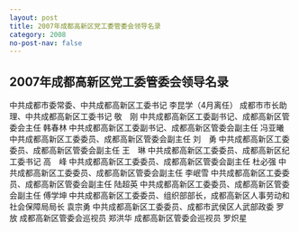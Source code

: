```yaml
---
layout: post
title: 2007年成都高新区党工委管委会领导名录
category: 2008
no-post-nav: false
---
```


##  2007年成都高新区党工委管委会领导名录

中共成都市委常委、中共成都高新区工委书记                                                        李昆学（4月离任）
成都市市长助理、中共成都高新区工委书记                                                            敬　刚
中共成都高新区工委副书记、成都高新区管委会主任                                              韩春林
中共成都高新区工委副书记、成都高新区管委会副主任                                          冯亚曦
中共成都高新区工委委员、成都高新区管委会副主任                                              刘　勇
中共成都高新区工委委员、成都高新区管委会副主任                                              王　琳
中共成都高新区工委委员、成都高新区纪工委书记                                                 高　峰
中共成都高新区工委委员、成都高新区管委会副主任                                              杜必强
中共成都高新区工委委员、成都高新区管委会副主任                                              李岷雪
中共成都高新区工委委员、成都高新区管委会副主任                                              陆超英
中共成都高新区工委委员、成都高新区管委会副主任                                              傅学坤
中共成都高新区工委委员、组织部部长，成都高新区人事劳动和社会保障局局长    袁宗勇
中共成都高新区工委委员、成都市武侯区人武部政委                                              罗　放
成都高新区管委会巡视员                                                                                        郑洪华
成都高新区管委会巡视员                                                                                        罗炽星
 